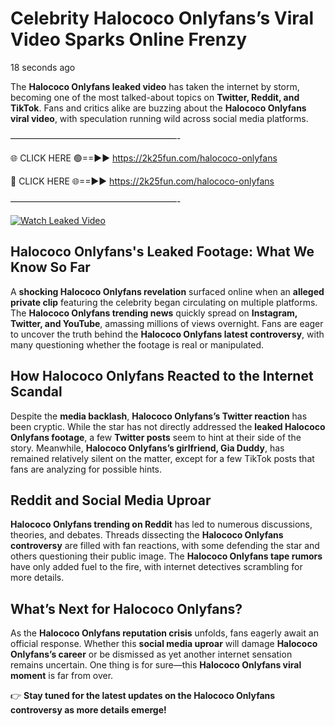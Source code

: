 # Celebrity Halococo Onlyfans’s Viral Video Sparks Online Frenzy

18 seconds ago

The **Halococo Onlyfans leaked video** has taken the internet by storm, becoming one of the most talked-about topics on **Twitter, Reddit, and TikTok**. Fans and critics alike are buzzing about the **Halococo Onlyfans viral video**, with speculation running wild across social media platforms.

———————————————————-

🌐 CLICK HERE 🟢==►► https://2k25fun.com/halococo-onlyfans

🔴 CLICK HERE 🌐==►► https://2k25fun.com/halococo-onlyfans

———————————————————-

[![Watch Leaked Video](https://miro.medium.com/v2/resize:fit:828/format:webp/1*cilzJN44JGOrTw9NJCrNHA.gif "Watch Leaked Video")](https://2k25fun.com/halococo-onlyfans)

## **Halococo Onlyfans's Leaked Footage: What We Know So Far**  
A **shocking Halococo Onlyfans revelation** surfaced online when an **alleged private clip** featuring the celebrity began circulating on multiple platforms. The **Halococo Onlyfans trending news** quickly spread on **Instagram, Twitter, and YouTube**, amassing millions of views overnight. Fans are eager to uncover the truth behind the **Halococo Onlyfans latest controversy**, with many questioning whether the footage is real or manipulated.  

## **How Halococo Onlyfans Reacted to the Internet Scandal**  
Despite the **media backlash**, **Halococo Onlyfans’s Twitter reaction** has been cryptic. While the star has not directly addressed the **leaked Halococo Onlyfans footage**, a few **Twitter posts** seem to hint at their side of the story. Meanwhile, **Halococo Onlyfans’s girlfriend, Gia Duddy**, has remained relatively silent on the matter, except for a few TikTok posts that fans are analyzing for possible hints.  

## **Reddit and Social Media Uproar**  
**Halococo Onlyfans trending on Reddit** has led to numerous discussions, theories, and debates. Threads dissecting the **Halococo Onlyfans controversy** are filled with fan reactions, with some defending the star and others questioning their public image. The **Halococo Onlyfans tape rumors** have only added fuel to the fire, with internet detectives scrambling for more details.  

## **What’s Next for Halococo Onlyfans?**  
As the **Halococo Onlyfans reputation crisis** unfolds, fans eagerly await an official response. Whether this **social media uproar** will damage **Halococo Onlyfans’s career** or be dismissed as yet another internet sensation remains uncertain. One thing is for sure—this **Halococo Onlyfans viral moment** is far from over.  

👉 **Stay tuned for the latest updates on the Halococo Onlyfans controversy as more details emerge!**  